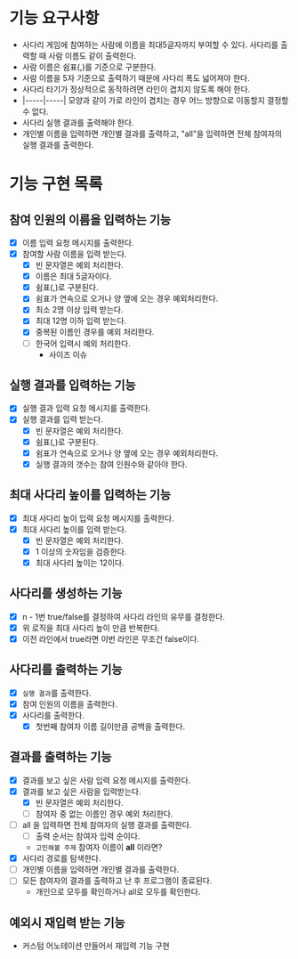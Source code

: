# 기능 요구사항

* 사다리 게임에 참여하는 사람에 이름을 최대5글자까지 부여할 수 있다. 사다리를 출력할 때 사람 이름도 같이 출력한다.
* 사람 이름은 쉼표(,)를 기준으로 구분한다.
* 사람 이름을 5자 기준으로 출력하기 때문에 사다리 폭도 넓어져야 한다.
* 사다리 타기가 정상적으로 동작하려면 라인이 겹치지 않도록 해야 한다.
* |-----|-----| 모양과 같이 가로 라인이 겹치는 경우 어느 방향으로 이동할지 결정할 수 없다.
* 사다리 실행 결과를 출력해야 한다.
* 개인별 이름을 입력하면 개인별 결과를 출력하고, "all"을 입력하면 전체 참여자의 실행 결과를 출력한다.

# 기능 구현 목록

## 참여 인원의 이름을 입력하는 기능
- [x] 이름 입력 요청 메시지를 출력한다.
- [x] 참여할 사람 이름을 입력 받는다.
  - [x] 빈 문자열은 예외 처리한다. 
  - [x] 이름은 최대 5글자이다.
  - [x] 쉼표(,)로 구분된다.
  - [x] 쉼표가 연속으로 오거나 양 옆에 오는 경우 예외처리한다.
  - [x] 최소 2명 이상 입력 받는다.
  - [x] 최대 12명 이하 입력 받는다.
  - [x] 중복된 이름인 경우를 예외 처리한다.
  - [ ] 한국어 입력시 예외 처리한다.
    - 사이즈 이슈

## 실행 결과를 입력하는 기능
- [x] 실행 결과 입력 요청 메시지를 출력한다.
- [x] 실행 결과를 입력 받는다.
  - [x] 빈 문자열은 예외 처리한다.
  - [x] 쉼표(,)로 구분된다.
  - [x] 쉼표가 연속으로 오거나 양 옆에 오는 경우 예외처리한다.
  - [x] 실행 결과의 갯수는 참여 인원수와 같아야 한다.

## 최대 사다리 높이를 입력하는 기능
- [x] 최대 사다리 높이 입력 요청 메시지를 출력한다. 
- [x] 최대 사다리 높이를 입력 받는다.
  - [x] 빈 문자열은 예외 처리한다.
  - [x] 1 이상의 숫자임을 검증한다.
  - [x] 최대 사다리 높이는 12이다.

## 사다리를 생성하는 기능 
- [x] n - 1번 true/false를 결정하여 사다리 라인의 유무를 결정한다.
- [x] 위 로직을 최대 사다리 높이 만큼 반복한다.
- [x] 이전 라인에서 true라면 이번 라인은 무조건 false이다.

## 사다리를 출력하는 기능
- [x] `실행 결과`를 출력한다. 
- [x] 참여 인원의 이름을 출력한다.
- [x] 사다리를 출력한다.
  - [x] 첫번째 참여자 이름 길이만큼 공백을 출력한다.

## 결과를 출력하는 기능

- [x] 결과를 보고 싶은 사람 입력 요청 메시지를 출력한다.
- [x] 결과를 보고 싶은 사람을 입력받는다.
  - [x] 빈 문자열은 예외 처리한다.
  - [ ] 참여자 중 없는 이름인 경우 예외 처리한다.
- [ ] all 을 입력하면 전체 참여자의 실행 결과를 출력한다.
  - [ ] 출력 순서는 참여자 입력 순이다.
  - `고민해볼 주제` 참여자 이름이 **all** 이라면?
- [x] 사다리 경로를 탐색한다.
- [ ] 개인별 이름을 입력하면 개인별 결과를 출력한다.
- [ ] 모든 참여자의 결과를 출력하고 난 후 프로그램이 종료된다.
  * 개인으로 모두를 확인하거나 all로 모두를 확인한다.


## 예외시 재입력 받는 기능

* 커스텀 어노테이션 만들어서 재입력 기능 구현
